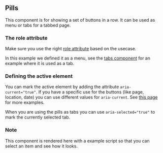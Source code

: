 ## Pills

This component is for showing a set of buttons in a row. It can be used as menu or tabs for a tabbed page.

### The role attribute

Make sure you use the right [role attribute](https://developer.mozilla.org/en-US/docs/Web/Accessibility/ARIA/ARIA_Techniques#Roles) based on the usecase.

In this example we defined it as a menu, see the [tabs component](tabs--pills) for an example where it is used as a tab.

### Defining the active element

You can mark the active element by adding the attribute `aria-current="true"`. If you have a specific use for the buttons (like page, location, date) you can use different values for `aria-current`. See [this page](http://design-patterns.tink.uk/aria-current/) for more examples.

When you are using the pills as tabs you can use `aria-selected="true"` to mark the currently selected tab.

### Note

This component is rendered here with a example script so that you can select an item and see how it looks.
